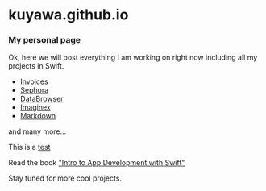 # kuyawa.github.io

### My personal page

Ok, here we will post everything I am working on right now including all my projects in Swift.

* [Invoices](https://github.com/kuyawa/Invoices)
* [Sephora](https://github.com/kuyawa/Sephora)
* [DataBrowser](https://github.com/kuyawa/DataBrowser)
* [Imaginex](https://github.com/kuyawa/Imaginex)
* [Markdown](https://github.com/kuyawa/Markdown)

and many more...

This is a [test](test/)

Read the book ["Intro to App Development with Swift"](books/introtoswift/)

Stay tuned for more cool projects.
